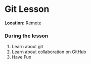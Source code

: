# Git Lesson

**Location:** Remote

### During the lesson

1. Learn about git
2. Learn about collaboration on GitHub
3. Have Fun
